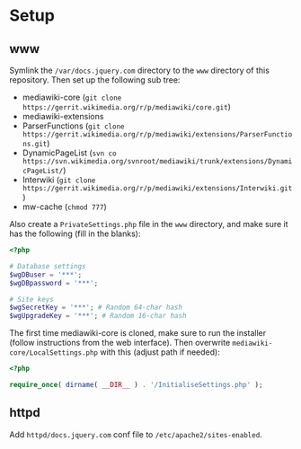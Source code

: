 # Setup

## www

Symlink the `/var/docs.jquery.com` directory to the `www` directory of this repository. Then set up the following sub tree:

* mediawiki-core (`git clone https://gerrit.wikimedia.org/r/p/mediawiki/core.git`)
* mediawiki-extensions
 * ParserFunctions (`git clone https://gerrit.wikimedia.org/r/p/mediawiki/extensions/ParserFunctions.git`)
 * DynamicPageList (`svn co https://svn.wikimedia.org/svnroot/mediawiki/trunk/extensions/DynamicPageList/`)
 * Interwiki (`git clone https://gerrit.wikimedia.org/r/p/mediawiki/extensions/Interwiki.git`)
* mw-cache (`chmod 777`)

Also create a `PrivateSettings.php` file in the `www` directory, and make sure it has the following (fill in the blanks):

```php
<?php

# Database settings
$wgDBuser = '***';
$wgDBpassword = '***';

# Site keys
$wgSecretKey = '***'; # Random 64-char hash
$wgUpgradeKey = '***'; # Random 16-char hash

```

The first time mediawiki-core is cloned, make sure to run the installer (follow instructions from the web interface). Then overwrite  `mediawiki-core/LocalSettings.php` with this (adjust path if needed):

```php
<?php

require_once( dirname( __DIR__ ) . '/InitialiseSettings.php' );
```

## httpd
Add `httpd/docs.jquery.com` conf file to `/etc/apache2/sites-enabled`.
